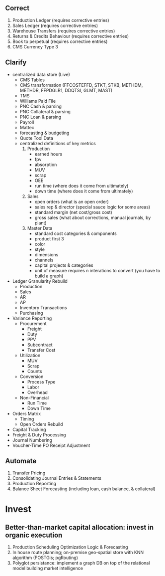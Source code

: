 Correct
-------------------------

1. Production Ledger            (requires corrective entries)
2. Sales Ledger                 (requires corrective entries)
3. Warehouse Transfers          (requires corrective entries)
4. Returns & Credits Behaviour  (requires corrective entries)
5. Book to perpetual            (requires corrective entries)
6. CMS Currency Type 3

Clarify
-------------------------

* centralized data store (Live)
    * CMS Tables
    * CMS transformation (FFCOSTEFFD, STKT, STKB, METHDM, METHDR, FFPDGLR1, DDQTSI, GLMT, MAST)
    * TMS
    * Williams Paid File
    * PNC Cash & parsing
    * PNC Collateral & parsing
    * PNC Loan & parsing
    * Payroll
    * Mattec
    * forecasting & budgeting
    * Quote Tool Data
    * centralized definitions of key metrics
        1. Production
            * earned hours
            * fpv
            * absorption
            * MUV
            * scrap
            * OEE
            * run time (where does it come from ultimately)
            * down time (where does it come from ultimately)
        2. Sales
            * open orders (what is an open order)
            * sales rep & director (special sauce logic for some areas)
            * standard margin (net cost/gross cost)
            * gross sales (what about corrections, manual journals, by plant)
        3. Master Data
            * standard cost categories & components
            * product first 3
            * color
            * style
            * dimensions
            * channels
            * capital projects & categories
            * unit of measure requires n interations to convert (you have to build a graph)
* Ledger Granularity Rebuild
    * Production
    * Sales
    * AR
    * AP
    * Inventory Transactions
    * Purchasing
* Variance Reporting
    * Procurement
        * Freight
        * Duty
        * PPV
        * Subcontract   
        * Transfer Cost
    * Utilization
        * MUV
        * Scrap
        * Counts
    * Conversion
        * Process Type
        * Labor
        * Overhead
    * Non-Financial
        * Run Time
        * Down Time
* Orders Matrix
    * Timing
    * Open Orders Rebuild
* Capital Tracking
* Freight & Duty Processing
* Journal Numbering
* Voucher-Time PO Receipt Adjustment

Automate
-------------------------

1. Transfer Pricing
2. Consolidating Journal Entries & Statements
3. Production Reporting
4. Balance Sheet Forecasting (including loan, cash balance, & collateral)

Invest
==========================
Better-than-market capital allocation: invest in organic execution
--------------------------
1. Production Scheduling Optimization Logic & Forecasting
2. In house route planning; on-premise geo-spatial store with KNN algorithm (POSTGis; pgRouting)
3. Polyglot persistance: implement a graph DB on top of the relational model building market intelligence